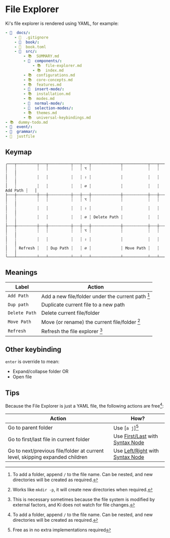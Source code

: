 # File Explorer

Ki's file explorer is rendered using YAML, for example:

```yaml
- 📂  docs/:
    - 🙈  .gitignore
    - 📁  book/:
    - 📄  book.toml
    - 📂  src/:
        - 📚  SUMMARY.md
        - 📂  components/:
            - 📚  file-explorer.md
            - 📚  index.md
        - 📚  configurations.md
        - 📚  core-concepts.md
        - 📚  features.md
        - 📁  insert-mode/:
        - 📚  installation.md
        - 📚  modes.md
        - 📁  normal-mode/:
        - 📁  selection-modes/:
        - 📚  themes.md
        - 📚  universal-keybindings.md
- 📚  dummy-todo.md
- 📁  event/:
- 📁  grammar/:
- 📄  justfile
```

## Keymap

```
╭───┬─────────┬───┬──────────┬───┬───┬─────────────┬───────────┬───┬──────────┬───╮
│   ┆         ┆   ┆          ┆   ┆ ⌥ ┆             ┆           ┆   ┆          ┆   │
│   ┆         ┆   ┆          ┆   ┆ ⇧ ┆             ┆           ┆   ┆          ┆   │
│   ┆         ┆   ┆          ┆   ┆ ∅ ┆             ┆           ┆   ┆ Add Path ┆   │
├╌╌╌┼╌╌╌╌╌╌╌╌╌┼╌╌╌┼╌╌╌╌╌╌╌╌╌╌┼╌╌╌┼╌╌╌┼╌╌╌╌╌╌╌╌╌╌╌╌╌┼╌╌╌╌╌╌╌╌╌╌╌┼╌╌╌┼╌╌╌╌╌╌╌╌╌╌┼╌╌╌┤
│   ┆         ┆   ┆          ┆   ┆ ⌥ ┆             ┆           ┆   ┆          ┆   │
│   ┆         ┆   ┆          ┆   ┆ ⇧ ┆             ┆           ┆   ┆          ┆   │
│   ┆         ┆   ┆          ┆   ┆ ∅ ┆ Delete Path ┆           ┆   ┆          ┆   │
├╌╌╌┼╌╌╌╌╌╌╌╌╌┼╌╌╌┼╌╌╌╌╌╌╌╌╌╌┼╌╌╌┼╌╌╌┼╌╌╌╌╌╌╌╌╌╌╌╌╌┼╌╌╌╌╌╌╌╌╌╌╌┼╌╌╌┼╌╌╌╌╌╌╌╌╌╌┼╌╌╌┤
│   ┆         ┆   ┆          ┆   ┆ ⌥ ┆             ┆           ┆   ┆          ┆   │
│   ┆         ┆   ┆          ┆   ┆ ⇧ ┆             ┆           ┆   ┆          ┆   │
│   ┆ Refresh ┆   ┆ Dup Path ┆   ┆ ∅ ┆             ┆ Move Path ┆   ┆          ┆   │
╰───┴─────────┴───┴──────────┴───┴───┴─────────────┴───────────┴───┴──────────┴───╯
```

## Meanings

| Label         | Action                                            |
| ------------- | ------------------------------------------------- |
| `Add Path`    | Add a new file/folder under the current path [^1] |
| `Dup path`    | Duplicate current file to a new path              |
| `Delete Path` | Delete current file/folder                        |
| `Move Path`   | Move (or rename) the current file/folder [^2]     |
| `Refresh`     | Refresh the file explorer [^3]                    |

[^1]: To add a folder, append `/` to the file name. Can be nested, and new directories will be created as required.
[^2]: Works like `mkdir -p`, it will create new directories when required.
[^3]: This is necessary sometimes because the file system is modified by external factors, and Ki does not watch for file changes.

## Other keybinding

`enter` is override to mean:

- Expand/collapse folder OR
- Open file

## Tips

Because the File Explorer is just a YAML file, the following actions are free[^1]:

| Action                                                                       | How?                                      |
| ---------------------------------------------------------------------------- | ----------------------------------------- |
| Go to parent folder                                                          | Use [`a j`][^4]                           |
| Go to first/last file in current folder                                      | Use [First/Last][2] with [Syntax Node][3] |
| Go to next/previous file/folder at current level, skipping expanded children | Use [Left/Right][4] with [Syntax Node][3] |

[1]: ../normal-mode/selection-modes/primary.md#line
[2]: ../normal-mode/core-movements.md#--firstlast
[3]: ../normal-mode/selection-modes/primary.md#syntax-1
[4]: ../normal-mode/core-movements.md#--leftright

[^4]: Free as in no extra implementations required
